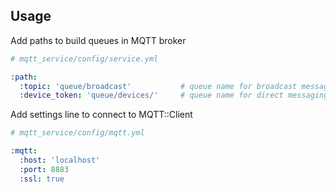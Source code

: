 ## Usage

Add paths to build queues in MQTT broker
~~~yml
# mqtt_service/config/service.yml

:path:
  :topic: 'queue/broadcast'           # queue name for broadcast messaging.
  :device_token: 'queue/devices/'     # queue name for direct messaging. Should end '/' to add at the end device_token
~~~

Add settings line to connect to MQTT::Client
~~~yml
# mqtt_service/config/mqtt.yml

:mqtt:
  :host: 'localhost'
  :port: 8883
  :ssl: true
~~~
